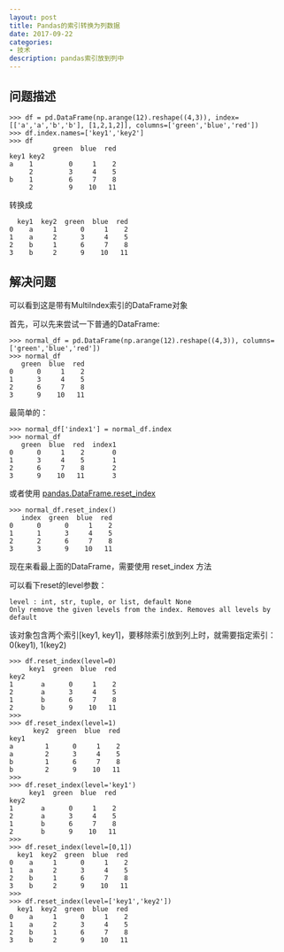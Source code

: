 ```yaml
---
layout: post
title: Pandas的索引转换为列数据
date: 2017-09-22
categories:
- 技术
description: pandas索引放到列中
---
```


## 问题描述

```
>>> df = pd.DataFrame(np.arange(12).reshape((4,3)), index=[['a','a','b','b'], [1,2,1,2]], columns=['green','blue','red'])
>>> df.index.names=['key1','key2']
>>> df
           green  blue  red
key1 key2
a    1         0     1    2
     2         3     4    5
b    1         6     7    8
     2         9    10   11
```

转换成

```
  key1  key2  green  blue  red
0    a     1      0     1    2
1    a     2      3     4    5
2    b     1      6     7    8
3    b     2      9    10   11
```

## 解决问题

可以看到这是带有MultiIndex索引的DataFrame对象

首先，可以先来尝试一下普通的DataFrame:

```
>>> normal_df = pd.DataFrame(np.arange(12).reshape((4,3)), columns=['green','blue','red'])
>>> normal_df
   green  blue  red
0      0     1    2
1      3     4    5
2      6     7    8
3      9    10   11
```

最简单的：

```
>>> normal_df['index1'] = normal_df.index
>>> normal_df
   green  blue  red  index1
0      0     1    2       0
1      3     4    5       1
2      6     7    8       2
3      9    10   11       3
```

或者使用 [pandas.DataFrame.reset_index](http://pandas.pydata.org/pandas-docs/stable/generated/pandas.DataFrame.reset_index.html)

```
>>> normal_df.reset_index()
   index  green  blue  red
0      0      0     1    2
1      1      3     4    5
2      2      6     7    8
3      3      9    10   11
```


现在来看最上面的DataFrame，需要使用 reset_index 方法

可以看下reset的level参数：

```
level : int, str, tuple, or list, default None
Only remove the given levels from the index. Removes all levels by default
```

该对象包含两个索引[key1, key1]，要移除索引放到列上时，就需要指定索引： 0(key1), 1(key2)

```
>>> df.reset_index(level=0)
     key1  green  blue  red
key2
1       a      0     1    2
2       a      3     4    5
1       b      6     7    8
2       b      9    10   11
>>>
>>> df.reset_index(level=1)
      key2  green  blue  red
key1
a        1      0     1    2
a        2      3     4    5
b        1      6     7    8
b        2      9    10   11
>>>
>>> df.reset_index(level='key1')
     key1  green  blue  red
key2
1       a      0     1    2
2       a      3     4    5
1       b      6     7    8
2       b      9    10   11
>>>
>>> df.reset_index(level=[0,1])
  key1  key2  green  blue  red
0    a     1      0     1    2
1    a     2      3     4    5
2    b     1      6     7    8
3    b     2      9    10   11
>>>
>>> df.reset_index(level=['key1','key2'])
  key1  key2  green  blue  red
0    a     1      0     1    2
1    a     2      3     4    5
2    b     1      6     7    8
3    b     2      9    10   11
```







